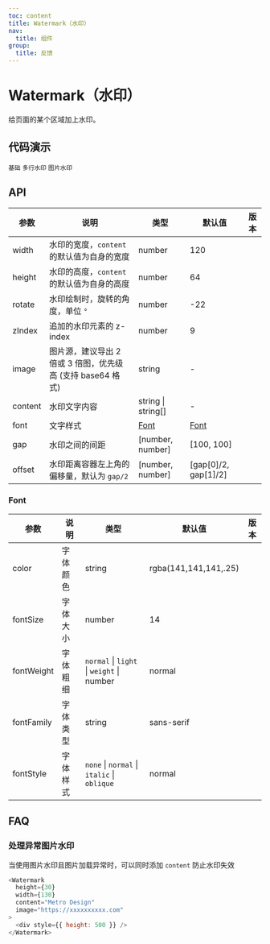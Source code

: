```yaml
---
toc: content
title: Watermark（水印）
nav:
  title: 组件
group:
  title: 反馈
---
```


# Watermark（水印）

给页面的某个区域加上水印。

## 代码演示

<code src="./basic.tsx" description="最简单的用法。">基础</code>
<code src="./muti-line.tsx" description="通过 `content` 设置 字符串数组 指定多行文字水印内容。">多行水印</code>
<code src="./image.tsx" description="通过 `image` 指定图片地址。为保证图片高清且不被拉伸，请设置 width 和 height, 并上传至少两倍的宽高的 logo 图片地址。">图片水印</code>

## API

| 参数    | 说明                                                        | 类型               | 默认值                     | 版本 |
| ------- | ----------------------------------------------------------- | ------------------ | -------------------------- | ---- |
| width   | 水印的宽度，`content` 的默认值为自身的宽度                  | number             | 120                        |      |
| height  | 水印的高度，`content` 的默认值为自身的高度                  | number             | 64                         |      |
| rotate  | 水印绘制时，旋转的角度，单位 `°`                            | number             | -22                        |      |
| zIndex  | 追加的水印元素的 z-index                                    | number             | 9                          |      |
| image   | 图片源，建议导出 2 倍或 3 倍图，优先级高 (支持 base64 格式) | string             | -                          |      |
| content | 水印文字内容                                                | string \| string[] | -                          |      |
| font    | 文字样式                                                    | [Font](#font)      | [Font](#font)              |      |
| gap     | 水印之间的间距                                              | \[number, number\] | \[100, 100\]               |      |
| offset  | 水印距离容器左上角的偏移量，默认为 `gap/2`                  | \[number, number\] | \[gap\[0\]/2, gap\[1\]/2\] |      |

### Font

<!-- prettier-ignore -->
| 参数 | 说明 | 类型 | 默认值 | 版本 |
| --- | --- | --- | --- | --- |
| color | 字体颜色 | string | rgba(141,141,141,.25) |  |
| fontSize | 字体大小 | number | 14 |  |
| fontWeight | 字体粗细 | `normal` \| `light` \| `weight` \| number | normal |  |
| fontFamily | 字体类型 | string | sans-serif |  |
| fontStyle | 字体样式 | `none` \| `normal` \| `italic` \| `oblique` | normal |  |

## FAQ

### 处理异常图片水印

当使用图片水印且图片加载异常时，可以同时添加 `content` 防止水印失效

```js
<Watermark
  height={30}
  width={130}
  content="Metro Design"
  image="https://xxxxxxxxxx.com"
>
  <div style={{ height: 500 }} />
</Watermark>
```
